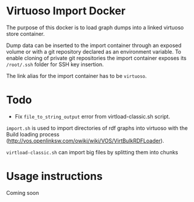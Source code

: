 # Virtuoso Import Docker

The purpose of this docker is to load graph dumps into a linked virtuoso store container.

Dump data can be inserted to the import container through an exposed volume or with a git repository declared as an environment variable.
To enable cloning of private git repositories the import container exposes its `/root/.ssh` folder for SSH key insertion.

The link alias for the import container has to be `virtuoso`.

# Todo

- Fix `file_to_string_output` error from virtload-classic.sh script.

`import.sh` is used to import directories of rdf graphs into virtuoso with the Build loading process (http://vos.openlinksw.com/owiki/wiki/VOS/VirtBulkRDFLoader).

`virtload-classic.sh` can import big files by splitting them into chunks

# Usage instructions

Coming soon

